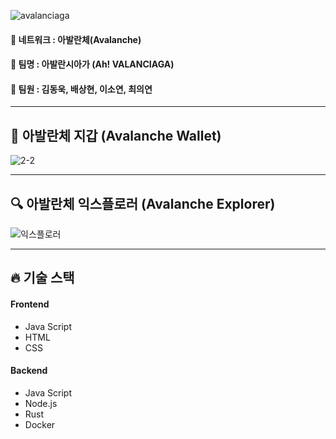 

![avalanciaga](https://user-images.githubusercontent.com/67456294/167550007-f60508c3-d988-4b19-996a-95762a773ca2.png)



#### 🎈 네트워크 : 아발란체(Avalanche)
#### 🎈 팀명 : 아발란시아가 (Ah! VALANCIAGA)
#### 🎈 팀원 : 김동욱, 배상현, 이소연, 최의연

------------------------------------------------------------------------------------------------------------

## 👛 아발란체 지갑 (Avalanche Wallet)

![2-2](https://user-images.githubusercontent.com/67456294/168231821-5c723e5f-7cf9-490b-933c-e0c9f9c269c7.gif)



------------------------------------------------------------------------------------------------------------

## 🔍 아발란체 익스플로러 (Avalanche Explorer)

![익스플로러](https://user-images.githubusercontent.com/67456294/168232444-7cc8c427-129c-42f7-976c-e8f04dd379cd.gif)



------------------------------------------------------------------------------------------------------------

## 🔥 기술 스택

#### Frontend

- Java Script
- HTML
- CSS

#### Backend

- Java Script
- Node.js
- Rust
- Docker
